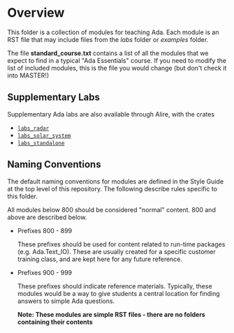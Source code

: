 # Overview

This folder is a collection of modules for teaching Ada. Each module
is an RST file that may include files from the *labs* folder or *examples*
folder.

The file **standard_course.txt** contains a list of all the modules that
we expect to find in a typical "Ada Essentials" course. If you need
to modify the list of included modules, this is the file you would change
(but don't check it into MASTER!)

## Supplementary Labs

Supplementary Ada labs are also available through Alire, with the crates

- [`labs_radar`](https://alire.ada.dev/crates/labs_radar)
- [`labs_solar_system`](https://alire.ada.dev/crates/labs_solar_system)
- [`labs_standalone`](https://alire.ada.dev/crates/labs_standalone)

## Naming Conventions

The default naming conventions for modules are defined in the Style
Guide at the top level of this repository. The following describe
rules specific to this folder.

All modules below 800 should be considered "normal" content. 800 and above are described below.

* Prefixes 800 - 899

   These prefixes should be used for content related to run-time packages (e.g. Ada.Text_IO).
   These are usually created for a specific customer training class, and are kept here for
   any future reference.

* Prefixes 900 - 999

   These prefixes should indicate reference materials. Typically, these modules would be a
   way to give students a central location for finding answers to simple Ada questions.

   **Note: These modules are simple RST files - there are no folders containing their contents**
